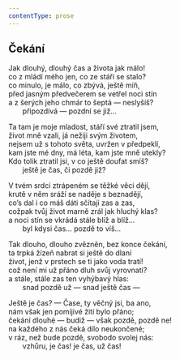 ```yaml
---
contentType: prose
---
```


## Čekání

Jak dlouhý, dlouhý čas a života jak málo!  
co z mládí mého jen, co ze stáří se stalo?  
co minulo, je málo, co zbývá, ještě míň,  
před jasným předvečerem se vetřel noci stín  
a z šerých jeho chmár to šeptá — neslyšíš?  
       připozdívá — pozdní se již…

Ta tam je moje mladost, stáří své ztratil jsem,  
život mně vzali, já nežiji svým životem,  
nejsem už s tohoto světa, uvržen v předpeklí,  
kam jste mé dny, má léta, kam jste mně utekly?  
Kdo tolik ztratil jsi, v co ještě doufat smíš?  
       ještě je čas, či pozdě již?

V tvém srdci ztrápeném se těžké věci dějí,  
krutě v něm sráží se naděje s beznadějí,  
co’s dal i co máš dáti sčítají zas a zas,  
cožpak tvůj život marně zrál jak hluchý klas?  
a noci stín se vkrádá stále blíž a blíž…  
       byl kdysi čas… pozdě to víš…

Tak dlouho, dlouho zvězněn, bez konce čekání,  
ta trpká žízeň nabrat si ještě do dlaní  
život, jenž v prstech se ti jako voda tratí!  
což není mi už přáno dluh svůj vyrovnati?  
a stále, stále zas ten vyhýbavý hlas:  
       snad pozdě už — snad ještě čas —

Ještě je čas? — Čase, ty věčný jsi, ba ano,  
nám však jen pomíjivé žití bylo přáno;  
čekání dlouhé — budiž — však pozdě, pozdě ne!  
na každého z nás čeká dílo neukončené;  
v ráz, než bude pozdě, svobodo svolej nás:  
       vzhůru, je čas! je čas, už čas!
